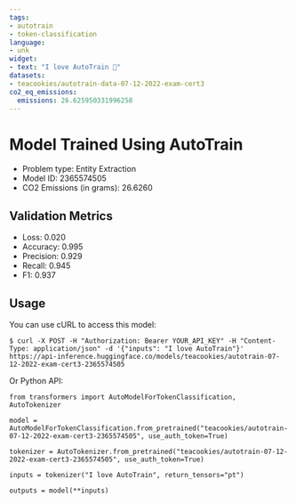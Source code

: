 ```yaml
---
tags:
- autotrain
- token-classification
language:
- unk
widget:
- text: "I love AutoTrain 🤗"
datasets:
- teacookies/autotrain-data-07-12-2022-exam-cert3
co2_eq_emissions:
  emissions: 26.625950331996258
---
```


# Model Trained Using AutoTrain

- Problem type: Entity Extraction
- Model ID: 2365574505
- CO2 Emissions (in grams): 26.6260

## Validation Metrics

- Loss: 0.020
- Accuracy: 0.995
- Precision: 0.929
- Recall: 0.945
- F1: 0.937

## Usage

You can use cURL to access this model:

```
$ curl -X POST -H "Authorization: Bearer YOUR_API_KEY" -H "Content-Type: application/json" -d '{"inputs": "I love AutoTrain"}' https://api-inference.huggingface.co/models/teacookies/autotrain-07-12-2022-exam-cert3-2365574505
```

Or Python API:

```
from transformers import AutoModelForTokenClassification, AutoTokenizer

model = AutoModelForTokenClassification.from_pretrained("teacookies/autotrain-07-12-2022-exam-cert3-2365574505", use_auth_token=True)

tokenizer = AutoTokenizer.from_pretrained("teacookies/autotrain-07-12-2022-exam-cert3-2365574505", use_auth_token=True)

inputs = tokenizer("I love AutoTrain", return_tensors="pt")

outputs = model(**inputs)
```